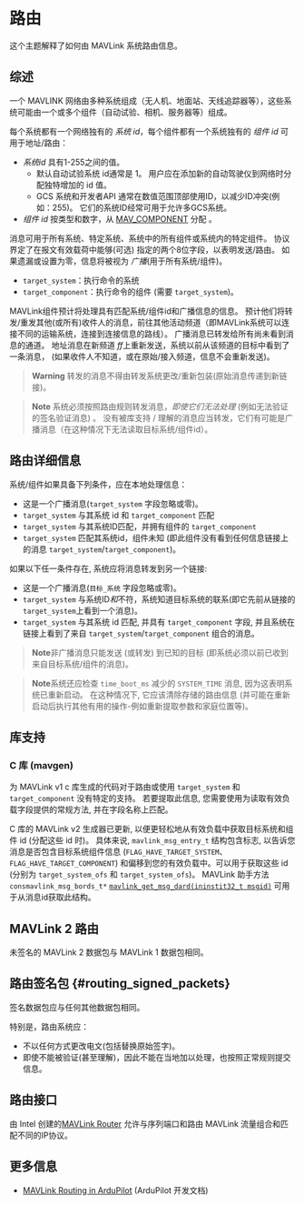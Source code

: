 # 路由

这个主题解释了如何由 MAVLink 系统路由信息。

## 综述

一个 MAVLINK 网络由多种系统组成（无人机、地面站、天线追踪器等），这些系统可能由一个或多个组件（自动试验、相机、服务器等）组成。

每个系统都有一个网络独有的 *系统 id*，每个组件都有一个系统独有的 *组件 id* 可用于地址/路由：

- *系统id* 具有1-255之间的值。 
  - 默认自动试验系统 id通常是 1。 用户应在添加新的自动驾驶仪到网络时分配独特增加的 id 值。
  - GCS 系统和开发者API 通常在数值范围顶部使用ID，以减少ID冲突(例如：255)。 它们的系统ID经常可用于允许多GCS系统。
- *组件 id* 按类型和数字，从 [MAV_COMPONENT](../messages/common.md#MAV_COMPONENT) 分配 。

消息可用于所有系统、特定系统、系统中的所有组件或系统内的特定组件。 协议界定了在报文有效载荷中能够(可选) 指定的两个8位字段，以表明发送/路由。 如果遗漏或设置为零，信息将被视为 *广播*(用于所有系统/组件)。

- `target_system`：执行命令的系统
- `target_component`：执行命令的组件 (需要 `target_system`)。

MAVLink组件预计将处理具有匹配系统/组件id和广播信息的信息。 预计他们将转发/重发其他(或所有)收件人的消息，前往其他活动频道（即MAVLink系统可以连接不同的运输系统，连接到连接信息的路线）。 广播消息已转发给所有尚未看到消息的通道。 地址消息在新频道 *ff*上重新发送，系统以前从该频道的目标中看到了一条消息， (如果收件人不知道，或在原始/接入频道，信息不会重新发送)。

> **Warning** 转发的消息不得由转发系统更改/重新包装(原始消息传递到新链接)。

<span></span>

> **Note** 系统必须按照路由规则转发消息，*即使它们无法处理* (例如无法验证的签名验证消息) 。 没有被库支持 / 理解的消息应当转发，它们有可能是广播消息（在这种情况下无法读取目标系统/组件id）。

## 路由详细信息

系统/组件如果具备下列条件，应在本地处理信息：

- 这是一个广播消息(`target_system` 字段忽略或零)。
- `target_system` 与其系统 id 和 `target_component` 匹配
- `target_system` 与其系统ID匹配，并拥有组件的 `target_component`
- `target_system` 匹配其系统id，组件未知 (即此组件没有看到任何信息链接上的消息 `target_system`/`target_component`)。

如果以下任一条件存在, 系统应将消息转发到另一个链接:

- 这是一个广播消息(`目标_系统` 字段忽略或零)。
- `target_system` 与系统ID*和*不符，系统知道目标系统的联系(即它先前从链接的`target_system`上看到一个消息)。
- `target_system` 与其系统 id 匹配, 并具有 `target_component` 字段, 并且系统在链接上看到了来自 `target_system`/`target_component` 组合的消息。

> **Note**非广播消息只能发送 (或转发) 到已知的目标 (即系统必须以前已收到来自目标系统/组件的消息)。

<span></span>

> **Note**系统还应检查 `time_boot_ms` 减少的 `SYSTEM_TIME` 消息, 因为这表明系统已重新启动。 在这种情况下, 它应该清除存储的路由信息 (并可能在重新启动后执行其他有用的操作-例如重新提取参数和家庭位置等)。

## 库支持

### C 库 (mavgen)

为 MAVLink v1 c 库生成的代码对于路由或使用 `target_system` 和 `target_component` 没有特定的支持。 若要提取此信息, 您需要使用为读取有效负载字段提供的常规方法, 并在字段名称上匹配。

C 库的 MAVLink v2 生成器已更新, 以便更轻松地从有效负载中获取目标系统和组件 id (分配这些 id 时)。 具体来说, `mavlink_msg_entry_t` 结构包含标志, 以告诉您消息是否包含目标系统组件信息 (`FLAG_HAVE_TARGET_SYSTEM`、`FLAG_HAVE_TARGET_COMPONENT`) 和偏移到您的有效负载中。可以用于获取这些 id (分别为 `target_system_ofs` 和 `target_system_ofs`)。 MAVLink 助手方法 `consmavlink_msg_bords_t*` [`mavlink_get_msg_dard(ininstit32_t msgid)`](https://github.com/mavlink/c_library_v2/blob/master/mavlink_helpers.h) 可用于从消息id获取此结构。

<!-- note: A real example of above would be good in the C docs, and then we should just link to them here -->

## MAVLink 2 路由

未签名的 MAVLink 2 数据包与 MAVLink 1 数据包相同。

## 路由签名包 {#routing_signed_packets}

签名数据包应与任何其他数据包相同。

特别是，路由系统应：

- 不以任何方式更改电文(包括替换原始签字)。
- 即使不能被验证(甚至理解)，因此不能在当地加以处理，也按照正常规则提交信息。

## 路由接口

由 Intel 创建的[MAVLink Router](https://github.com/01org/mavlink-router) 允许与序列端口和路由 MAVLink 流量组合和匹配不同的IP协议。

## 更多信息

- [MAVLink Routing in ArduPilot](http://ardupilot.org/dev/docs/mavlink-routing-in-ardupilot.html) (ArduPilot 开发文档)
